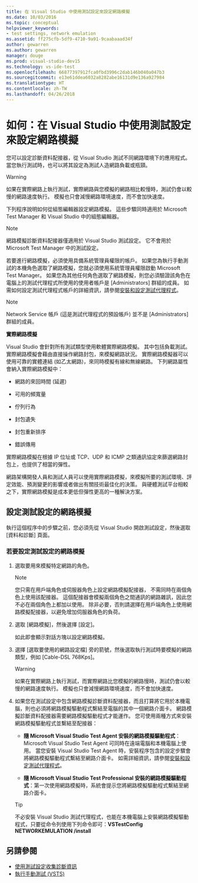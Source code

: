 ```yaml
---
title: 在 Visual Studio 中使用測試設定來設定網路模擬
ms.date: 10/03/2016
ms.topic: conceptual
helpviewer_keywords:
- test settings, network emulation
ms.assetid: ff275cfb-5df9-4710-9a91-9caabaaad34f
author: gewarren
ms.author: gewarren
manager: douge
ms.prod: visual-studio-dev15
ms.technology: vs-ide-test
ms.openlocfilehash: 66877397912fca0fbd3996c2dab146b040a047b3
ms.sourcegitcommit: e13e61ddea6032a8282abe16131d9e136a927984
ms.translationtype: HT
ms.contentlocale: zh-TW
ms.lasthandoff: 04/26/2018
---
```

# <a name="how-to-configure-network-emulation-using-test-settings-in-visual-studio"></a>如何：在 Visual Studio 中使用測試設定來設定網路模擬

您可以設定診斷資料配接器，從 Visual Studio 測試不同網路環境下的應用程式。 當您執行測試時，也可以將其設定為測試人造網路負載或瓶頸。

> [!WARNING]
> 如果在實際網路上執行測試，實際網路與您模擬的網路相比較慢時，測試仍會以較慢的網路速度執行。 模擬也只會減慢網路環境速度，而不會加快速度。

 下列程序說明如何從組態編輯器設定網路模擬。 這些步驟同時適用於 Microsoft Test Manager 和 Visual Studio 中的組態編輯器。

> [!NOTE]
> 網路模擬診斷資料配接器僅適用於 Visual Studio 測試設定。 它不會用於 Microsoft Test Manager 中的測試設定。

若要進行網路模擬，必須使用具備系統管理員權限的帳戶。 如果您為執行手動測試的本機角色選取了網路模擬，您就必須使用系統管理員權限啟動 Microsoft Test Manager。 如果您為其他任何角色選取了網路模擬，則您必須驗證該角色在電腦上的測試代理程式所使用的使用者帳戶是 [Administrators] 群組的成員。 如需如何設定測試代理程式帳戶的詳細資訊，請參閱[安裝和設定測試代理程式](../test/lab-management/install-configure-test-agents.md)。

> [!NOTE]
> Network Service 帳戶 (這是測試代理程式的預設帳戶) 並不是 [Administrators] 群組的成員。

 **實際網路模擬**

 Visual Studio 會針對所有測試類型使用軟體實際網路模擬。 其中包括負載測試。 實際網路模擬會藉由直接操作網路封包，來模擬網路狀況。 實際網路模擬器可以使用可靠的實體連結 (如乙太網路)，來同時模擬有線和無線網路。 下列網路屬性會納入實際網路模擬中：

-   網路的來回時間 (延遲)

-   可用的頻寬量

-   佇列行為

-   封包遺失

-   封包重新排序

-   錯誤傳用

 實際網路模擬在根據 IP 位址或 TCP、UDP 和 ICMP 之類通訊協定來篩選網路封包上，也提供了相當的彈性。

 網路架構開發人員和測試人員可以使用實際網路模擬，來模擬所要的測試環境、評定效能、預測變更的影響或者做出有關技術最佳化的決策。 與硬體測試平台相較之下，實際網路模擬是成本更低但彈性更高的一種解決方案。

## <a name="configure-network-emulation-for-your-test-settings"></a>設定測試設定的網路模擬
 執行這個程序中的步驟之前，您必須先從 Visual Studio 開啟測試設定，然後選取 [資料和診斷] 頁面。

### <a name="to-configure-network-emulation-for-your-test-settings"></a>若要設定測試設定的網路模擬

1.  選取要用來模擬特定網路的角色。

    > [!NOTE]
    > 您只需在用戶端角色或伺服器角色上設定網路模擬配接器， 不需同時在兩個角色上使用該配接器。 這個配接器會模擬兩個角色之間通訊的網路雜訊，因此您不必在兩個角色上都加以使用。 除非必要，否則請選擇在用戶端角色上使用網路模擬配接器，以避免增加伺服器角色的負荷。

2.  選取 [網路模擬]，然後選擇 [設定]。

     如此即會顯示對話方塊以設定網路模擬。

3.  選擇 [選取要使用的網路設定檔] 旁的箭號，然後選取執行測試時要模擬的網路類型，例如 [Cable-DSL 768Kps]。

    > [!WARNING]
    > 如果在實際網路上執行測試，而實際網路比您模擬的網路慢時，測試仍會以較慢的網路速度執行。 模擬也只會減慢網路環境速度，而不會加快速度。

4.  如果您在測試設定中包含網路模擬診斷資料配接器，而且打算將它用於本機電腦，則也必須將網路模擬驅動程式繫結至電腦的其中一個網路介面卡。 網路模擬診斷資料配接器需要網路模擬驅動程式才能運作。 您可使用兩種方式來安裝網路模擬驅動程式並繫結至配接器：

    -   **隨 Microsoft Visual Studio Test Agent 安裝的網路模擬驅動程式**：Microsoft Visual Studio Test Agent 可同時在遠端電腦和本機電腦上使用。 當您安裝 Visual Studio Test Agent 時，安裝程序包含的設定步驟會將網路模擬驅動程式繫結至網路介面卡。 如需詳細資訊，請參閱[安裝和設定測試代理程式](../test/lab-management/install-configure-test-agents.md)。

    -   **隨 Microsoft Visual Studio Test Professional 安裝的網路模擬驅動程式**：第一次使用網路模擬時，系統會提示您將網路模擬驅動程式繫結至網路介面卡。

    > [!TIP]
    > 不必安裝 Visual Studio 測試代理程式，也能在本機電腦上安裝網路模擬驅動程式，只要從命令列使用下列命令即可：**VSTestConfig NETWORKEMULATION /install**

## <a name="see-also"></a>另請參閱

- [使用測試設定收集診斷資訊](../test/collect-diagnostic-information-using-test-settings.md)
- [執行手動測試 (VSTS)](/vsts/manual-test/getting-started/run-manual-tests)